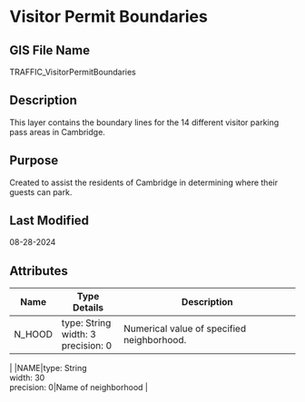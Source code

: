 # Visitor Permit Boundaries
## GIS File Name
TRAFFIC_VisitorPermitBoundaries
## Description
<DIV STYLE="text-align:Left;"><DIV><DIV><P><SPAN>This layer contains the boundary lines for the 14 different visitor parking pass areas in Cambridge.</SPAN></P><P><SPAN /></P></DIV></DIV></DIV>

## Purpose
Created to assist the residents of Cambridge in determining where their guests can park.

## Last Modified
08-28-2024
## Attributes
|Name|Type Details|Description|
|----|------------|-----------|
|N_HOOD|type: String<br/>width: 3<br/>precision: 0|Numerical value of specified neighborhood.
|
|NAME|type: String<br/>width: 30<br/>precision: 0|Name of neighborhood
|
